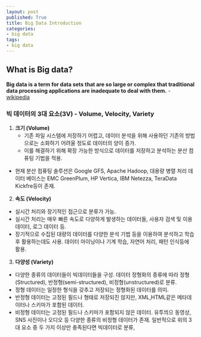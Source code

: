 ```yaml
---
layout: post
published: True
title: Big Data Introduction
categories: 
- big data
tags:
- big data
---
```


## What is Big data?  
**Big data is a term for data sets that are so large or complex that traditional data processing applications are inadequate to deal with them.** - [wikipedia](https://en.wikipedia.org/wiki/Big_data)

### 빅 데이터의 3대 요소(3V) - Volume, Velocity, Variety

1. **크기 (Volume)**
	- 기존 파일 시스템에 저장하기 어렵고, 데이터 분석을 위해 사용하던 기존의 방법으로는 소화하기 어려울 정도로 데이터의 양이 증가.
	- 이를 해결하기 위해 확장 가능한 방식으로 데이터를 저장하고 분석하는 분산 컴퓨팅 기법을 적용.
  - 현재 분산 컴퓨팅 솔루션은 Google GFS, Apache Hadoop, 대용량 병렬 처리 데이터 베이스는 EMC GreenPlum, HP Vertica, IBM Netezza, TeraData Kickfre등이 존재.
2. **속도 (Velocity)**
  - 실시간 처리와 장기적인 접근으로 분류가 가능.
  - 실시간 처리는 매우 빠른 속도로 다양하게 발생하는 데이터들, 사용자 검색 및 이용 데이터, 로그 데이터 등.
  - 장기적으로 수집된 대량의 데이터를 다양한 분석 기법 등을 이용하여 분석하고 학습 후 활용하는데도 사용. 데이터 마이닝이나 기계 학습, 자연어 처리, 패턴 인식등에 활용.
3. **다양성 (Variety)**
  - 다양한 종류의 데이터들이 빅데이터들을 구성. 데이터 정형화의 종류에 따라 정형(Structured), 반정형(semi-structured), 비정형(unstructured)로 분류.
  - 정형 데이터는 일정한 형식을 갖추고 저장되는 정형화된 데이터를 의미.
  - 반정형 데이터는 고정된 필드나 형태로 저장되진 않지만, XML,HTML같은 메타데이터나 스키마가 포함된 데이터.
  - 비정형 데이터는 고정된 필드나 스키마가 포함되지 않은 데이터. 유투븨으 동영상, SNS 사진이나 오디오 등 다양한 종류의 비정형 데이터가 존재.
일반적으로 위의 3대 요소 중 두 가지 이상만 충족된다면 빅데이터로 분류,

<!--more-->